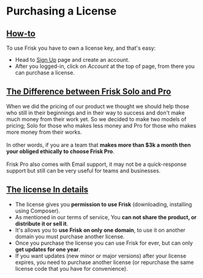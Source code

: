 # Purchasing a License

<a name="how-to"></a>
## [How-to](#how-to)
To use Frisk you have to own a license key, and that's easy:
- Head to [Sign Up](/register) page and create an account.
- After you logged-in, click on *Account* at the top of page, from there you can purchase a license.

<a name="difference-between-frisk-solo-and-pro"></a>
## [The Difference between Frisk Solo and Pro](#difference-between-frisk-solo-and-pro)
When we did the pricing of our product we thought we should help those who still in their beginnings and in their way to success and don't make much money from their work yet. So we decided to make two models of pricing; Solo for those who makes less money and Pro for those who makes more money from their works.
<br>
<br>
In other words, if you are a team that **makes more than $3k a month then your obliged ethically to choose Frisk Pro**.
<br>
<br>
Frisk Pro also comes with Email support, it may not be a quick-response support but still can be very useful for teams and businesses.

<a name="license-in-details"></a>
## [The license In details](#license-in-details)
- The license gives you **permission to use Frisk** (downloading, installing using Composer).
- As mentioned in our terms of service, You **can not share the product, or distribute it or sell it**.
- It's allows you to **use Frisk on only one domain**, to use it on another domain you must purchase another license.
- Once you purchase the license you can use Frisk for ever, but can only **get updates for one year**.
- If you want updates (new minor or major versions) after your license expires, you need to purchase another license (or repurchase the same license code that you have for convenience).